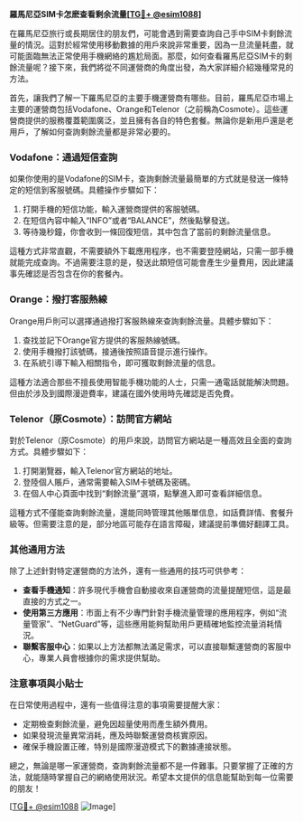 **羅馬尼亞SIM卡怎麽查看剩余流量[[TG💪+ @esim1088](https://t.me/s/esim1088)]**

在羅馬尼亞旅行或長期居住的朋友們，可能會遇到需要查詢自己手中SIM卡剩餘流量的情況。這對於經常使用移動數據的用戶來說非常重要，因為一旦流量耗盡，就可能面臨無法正常使用手機網絡的尷尬局面。那麼，如何查看羅馬尼亞SIM卡的剩餘流量呢？接下來，我們將從不同運營商的角度出發，為大家詳細介紹幾種常見的方法。

首先，讓我們了解一下羅馬尼亞的主要手機運營商有哪些。目前，羅馬尼亞市場上主要的運營商包括Vodafone、Orange和Telenor（之前稱為Cosmote）。這些運營商提供的服務覆蓋範圍廣泛，並且擁有各自的特色套餐。無論你是新用戶還是老用戶，了解如何查詢剩餘流量都是非常必要的。

### Vodafone：通過短信查詢

如果你使用的是Vodafone的SIM卡，查詢剩餘流量最簡單的方式就是發送一條特定的短信到客服號碼。具體操作步驟如下：

1. 打開手機的短信功能，輸入運營商提供的客服號碼。
2. 在短信內容中輸入“INFO”或者“BALANCE”，然後點擊發送。
3. 等待幾秒鐘，你會收到一條回復短信，其中包含了當前的剩餘流量信息。

這種方式非常直觀，不需要額外下載應用程序，也不需要登陸網站，只需一部手機就能完成查詢。不過需要注意的是，發送此類短信可能會產生少量費用，因此建議事先確認是否包含在你的套餐內。

### Orange：撥打客服熱線

Orange用戶則可以選擇通過撥打客服熱線來查詢剩餘流量。具體步驟如下：

1. 查找並記下Orange官方提供的客服熱線號碼。
2. 使用手機撥打該號碼，接通後按照語音提示進行操作。
3. 在系統引導下輸入相關指令，即可獲取剩餘流量的信息。

這種方法適合那些不擅長使用智能手機功能的人士，只需一通電話就能解決問題。但由於涉及到國際漫遊費率，建議在國外使用時先確認是否免費。

### Telenor（原Cosmote）：訪問官方網站

對於Telenor（原Cosmote）的用戶來說，訪問官方網站是一種高效且全面的查詢方式。具體步驟如下：

1. 打開瀏覽器，輸入Telenor官方網站的地址。
2. 登陸個人賬戶，通常需要輸入SIM卡號碼及密碼。
3. 在個人中心頁面中找到“剩餘流量”選項，點擊進入即可查看詳細信息。

這種方式不僅能查詢剩餘流量，還能同時管理其他賬單信息，如話費詳情、套餐升級等。但需要注意的是，部分地區可能存在語言障礙，建議提前準備好翻譯工具。

### 其他通用方法

除了上述針對特定運營商的方法外，還有一些通用的技巧可供參考：

- **查看手機通知**：許多現代手機會自動接收來自運營商的流量提醒短信，這是最直接的方式之一。
- **使用第三方應用**：市面上有不少專門針對手機流量管理的應用程序，例如“流量管家”、“NetGuard”等，這些應用能夠幫助用戶更精確地監控流量消耗情況。
- **聯繫客服中心**：如果以上方法都無法滿足需求，可以直接聯繫運營商的客服中心，專業人員會根據你的需求提供幫助。

### 注意事項與小貼士

在日常使用過程中，還有一些值得注意的事項需要提醒大家：

- 定期檢查剩餘流量，避免因超量使用而產生額外費用。
- 如果發現流量異常消耗，應及時聯繫運營商核實原因。
- 確保手機設置正確，特別是國際漫遊模式下的數據連接狀態。

總之，無論是哪一家運營商，查詢剩餘流量都不是一件難事。只要掌握了正確的方法，就能隨時掌握自己的網絡使用狀況。希望本文提供的信息能幫助到每一位需要的朋友！

[[TG💪+ @esim1088](https://t.me/s/esim1088) ![Image](https://i.postimg.cc/4NQfJmqS/Snipaste-2025-05-13-00-14-12.png)]